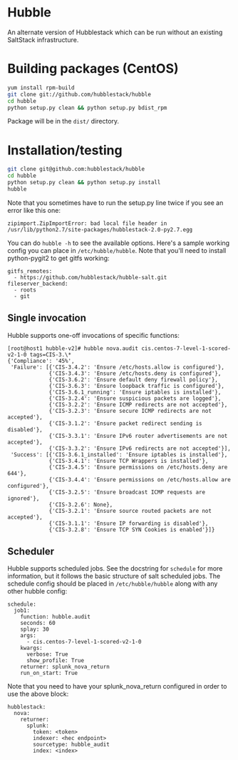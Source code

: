 # Hubble

An alternate version of Hubblestack which can be run without an existing
SaltStack infrastructure.

# Building packages (CentOS)

```bash
yum install rpm-build
git clone git://github.com/hubblestack/hubble
cd hubble
python setup.py clean && python setup.py bdist_rpm
```

Package will be in the `dist/` directory.


# Installation/testing

```bash
git clone git@github.com:hubblestack/hubble
cd hubble
python setup.py clean && python setup.py install
hubble
```

Note that you sometimes have to run the setup.py line twice if you see an error
like this one:

```
zipimport.ZipImportError: bad local file header in /usr/lib/python2.7/site-packages/hubblestack-2.0-py2.7.egg
```

You can do `hubble -h` to see the available options. Here's a sample working
config you can place in `/etc/hubble/hubble`. Note that you'll need to install
python-pygit2 to get gitfs working:

```
gitfs_remotes:
  - https://github.com/hubblestack/hubble-salt.git
fileserver_backend:
  - roots
  - git
```

## Single invocation

Hubble supports one-off invocations of specific functions:

```
[root@host1 hubble-v2]# hubble nova.audit cis.centos-7-level-1-scored-v2-1-0 tags=CIS-3.\*
{'Compliance': '45%',
 'Failure': [{'CIS-3.4.2': 'Ensure /etc/hosts.allow is configured'},
             {'CIS-3.4.3': 'Ensure /etc/hosts.deny is configured'},
             {'CIS-3.6.2': 'Ensure default deny firewall policy'},
             {'CIS-3.6.3': 'Ensure loopback traffic is configured'},
             {'CIS-3.6.1_running': 'Ensure iptables is installed'},
             {'CIS-3.2.4': 'Ensure suspicious packets are logged'},
             {'CIS-3.2.2': 'Ensure ICMP redirects are not accepted'},
             {'CIS-3.2.3': 'Ensure secure ICMP redirects are not accepted'},
             {'CIS-3.1.2': 'Ensure packet redirect sending is disabled'},
             {'CIS-3.3.1': 'Ensure IPv6 router advertisements are not accepted'},
             {'CIS-3.3.2': 'Ensure IPv6 redirects are not accepted'}],
 'Success': [{'CIS-3.6.1_installed': 'Ensure iptables is installed'},
             {'CIS-3.4.1': 'Ensure TCP Wrappers is installed'},
             {'CIS-3.4.5': 'Ensure permissions on /etc/hosts.deny are 644'},
             {'CIS-3.4.4': 'Ensure permissions on /etc/hosts.allow are configured'},
             {'CIS-3.2.5': 'Ensure broadcast ICMP requests are ignored'},
             {'CIS-3.2.6': None},
             {'CIS-3.2.1': 'Ensure source routed packets are not accepted'},
             {'CIS-3.1.1': 'Ensure IP forwarding is disabled'},
             {'CIS-3.2.8': 'Ensure TCP SYN Cookies is enabled'}]}
```

## Scheduler

Hubble supports scheduled jobs. See the docstring for `schedule` for
more information, but it follows the basic structure of salt scheduled jobs.
The schedule config should be placed in `/etc/hubble/hubble` along with any
other hubble config:

```
schedule:
  job1:
    function: hubble.audit
    seconds: 60
    splay: 30
    args:
      - cis.centos-7-level-1-scored-v2-1-0
    kwargs:
      verbose: True
      show_profile: True
    returner: splunk_nova_return
    run_on_start: True
```

Note that you need to have your splunk_nova_return configured in order to use
the above block:

```
hubblestack:
  nova:
    returner:
      splunk:
        token: <token>
        indexer: <hec endpoint>
        sourcetype: hubble_audit
        index: <index>
```
